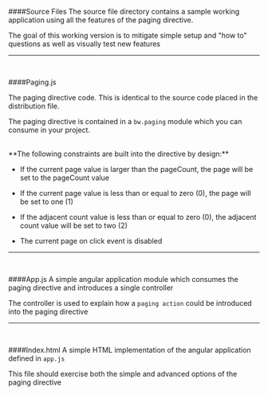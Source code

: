 ####Source Files
The source file directory contains a sample working application using all the features of the paging directive.

The goal of this working version is to mitigate simple setup and "how to" questions as well as visually test new features

---
<br/>

####Paging.js

The paging directive code.  This is identical to the source code placed in the distribution file.

The paging directive is contained in a `bw.paging` module which you can consume in your project.

<br/>
**The following constraints are built into the directive by design:**

- If the current page value is larger than the pageCount, the page will be set to the pageCount value

- If the current page value is less than or equal to zero (0), the page will be set to one (1)

- If the adjacent count value is less than or equal to zero (0), the adjacent count value will be set to two (2)

- The current page on click event is disabled

---
<br/>


####App.js
A simple angular application module which consumes the paging directive and introduces a single controller 

The controller is used to explain how a `paging action` could be introduced into the paging directive

---
<br/>

####Index.html
A simple HTML implementation of the angular application defined in `app.js`

This file should exercise both the simple and advanced options of the paging directive
